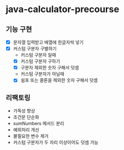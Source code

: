 # java-calculator-precourse
## 기능 구현
- [x] 문자열 입력받고 배열에 한글자씩 넣기
- [x] 커스텀 구분자 구별하기
  - 커스텀 구분자 일때
  - [x] 커스텀 구분자 구하기
  - [x] 구분자 제외한 숫자 구해서 덧셈
  - 커스텀 구분자가 아닐때
  - [x] 쉼포 또는 콜론을 제외한 숫자 구해서 덧셈
  
## 리팩토링
- 가독성 향상
- 조건문 단순화
- sumNumbers 메서드 분리
- 예외처리 개선
- 불필요한 변수 제거
- 커스텀 구분자가 두 자리 이상이어도 덧셈 가능